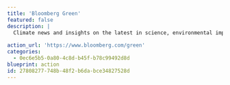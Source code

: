 ```yaml
---
title: 'Bloomberg Green'
featured: false
description: |
  Climate news and insights on the latest in science, environmental impacts, zero-emission tech and green finance.
  
action_url: 'https://www.bloomberg.com/green'
categories:
  - 0ec6e5b5-0a80-4c8d-b45f-b78c99492d8d
blueprint: action
id: 27808277-748b-48f2-b6da-bce34827528d
---
```

